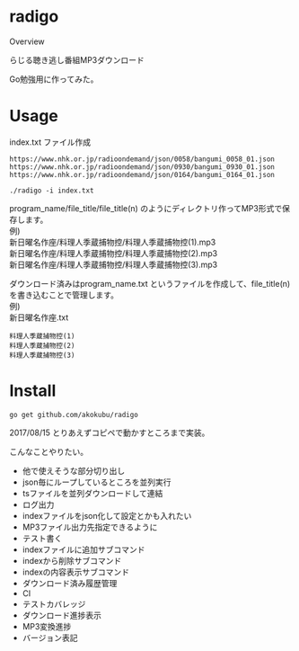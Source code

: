 radigo
====

Overview

らじる聴き逃し番組MP3ダウンロード

Go勉強用に作ってみた。

# Usage
index.txt ファイル作成

```
https://www.nhk.or.jp/radioondemand/json/0058/bangumi_0058_01.json
https://www.nhk.or.jp/radioondemand/json/0930/bangumi_0930_01.json
https://www.nhk.or.jp/radioondemand/json/0164/bangumi_0164_01.json
```

```
./radigo -i index.txt
```

program_name/file_title/file_title(n) のようにディレクトリ作ってMP3形式で保存します。<br/>
例)<br/>
新日曜名作座/料理人季蔵捕物控/料理人季蔵捕物控(1).mp3<br/>
新日曜名作座/料理人季蔵捕物控/料理人季蔵捕物控(2).mp3<br/>
新日曜名作座/料理人季蔵捕物控/料理人季蔵捕物控(3).mp3<br/>

ダウンロード済みはprogram_name.txt というファイルを作成して、file_title(n) を書き込むことで管理します。<br/>
例)<br/>
新日曜名作座.txt

```
料理人季蔵捕物控(1)
料理人季蔵捕物控(2)
料理人季蔵捕物控(3)
```

# Install

```
go get github.com/akokubu/radigo
```

2017/08/15
とりあえずコピペで動かすところまで実装。

こんなことやりたい。
* 他で使えそうな部分切り出し
* json毎にループしているところを並列実行
* tsファイルを並列ダウンロードして連結
* ログ出力
* indexファイルをjson化して設定とかも入れたい
* MP3ファイル出力先指定できるように
* テスト書く
* indexファイルに追加サブコマンド
* indexから削除サブコマンド
* indexの内容表示サブコマンド
* ダウンロード済み履歴管理
* CI
* テストカバレッジ
* ダウンロード進捗表示
* MP3変換進捗
* バージョン表記

